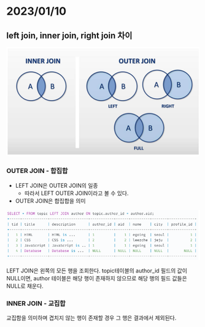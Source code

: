 # 2023/01/10

## left join, inner join, right join 차이

![img.png](../02/join.png)

### OUTER JOIN - 합집합
- LEFT JOIN은 OUTER JOIN의 일종
  - 따라서 LEFT OUTER JOIN이라고 볼 수 있다.
- OUTER JOIN은 합집합을 의미

![img.png](../02/table1.png)

LEFT JOIN은 왼쪽의 모든 행을 조회한다.
topic테이블의 author_id 필드의 값이 NULL이면, author 테이블은 해당 행이 존재하지 않으므로 해당 행의 필드 값들은 NULL로 채운다.



### INNER JOIN - 교집합

교집함을 의미하며 겹치지 않는 행이 존재할 경우 그 행은 결과에서 제외된다.




